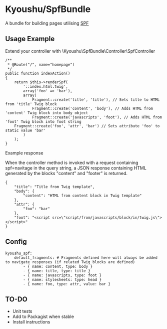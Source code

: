 # Kyoushu/SpfBundle

A bundle for building pages utilising [SPF](http://youtube.github.io/spfjs/)

## Usage Example

Extend your controller with \Kyoushu\SpfBundle\Controller\SpfController

    /**
     * @Route("/", name="homepage")
     */
    public function indexAction()
    {
        return $this->renderSpf(
            '::index.html.twig',
            array('foo' => 'bar'),
            array(
                Fragment::create('title', 'title'), // Sets title to HTML from 'title' Twig block
                Fragment::create('content', 'body'), // Adds HTML from 'content' Twig block into body object
                Fragment::create('javascripts', 'foot'), // Adds HTML from 'foot' Twig block into foot string
		Fragment::create('foo', 'attr', 'bar') // Sets attribute 'foo' to static value 'bar'
            )
        );
    }

Example response

When the controller method is invoked with a request containing spf=navitage in the query string, a JSON response containing HTML generated by the blocks "content" and "footer" is returned.

    {
        "title": "Title from Twig template",
        "body": {
            "content": "HTML from content block in Twig template"
        },
        "attr": {
            "foo": "bar"
        },
        "foot": "<script src=\"script/from/javascripts/block/in/twig.js\"></script>"
    }

## Config

    kyoushu_spf:
        default_fragments: # Fragments defined here will always be added to navigate responses (if related Twig blocks are defined)
            - { name: content, type: body }
            - { name: title, type: title }
            - { name: javascripts, type: foot }
            - { name: stylesheets: type: head }
            - { name: foo, type: attr, value: bar }

## TO-DO

* Unit tests
* Add to Packagist when stable
* Install instructions
